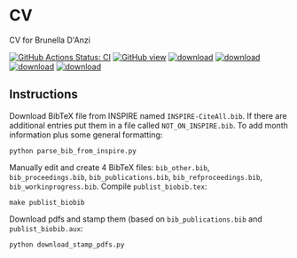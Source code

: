 # CV

CV for Brunella D'Anzi

[![GitHub Actions Status: CI](https://github.com/bdanzi/CV/workflows/Deploy%20build/badge.svg)](https://github.com/bdanzi/CV/actions?query=workflow%3A"Deploy+build"+branch%3Amaster)
[![GitHub view](https://img.shields.io/badge/GitHub-render-green.svg)](https://github.com/bdanzi/CV/blob/gh-pages/cv_danzi_brunella.pdf)
[![download](https://img.shields.io/static/v1?label=Download&message=CV&color=blue)](https://github.com/bdanzi/CV/raw/gh-pages/cv_danzi_brunella.pdf)
[![download](https://img.shields.io/static/v1?label=Download&message=publist&color=red)](https://github.com/bdanzi/CV/raw/gh-pages/publist_biobib.pdf)
[![download](https://img.shields.io/static/v1?label=Download&message=PersonalStatement&color=violet)](https://github.com/bdanzi/CV/raw/gh-pages/PersonalStatement2021.pdf)
[![download](https://img.shields.io/static/v1?label=Download&message=CV_ext&color=orange)](https://github.com/bdanzi/CV/raw/gh-pages/cv_danzi_brunella_ext.pdf)

## Instructions

Download BibTeX file from INSPIRE named `INSPIRE-CiteAll.bib`.
If there are additional entries put them in a file called `NOT_ON_INSPIRE.bib`.
To add month information plus some general formatting:
```
python parse_bib_from_inspire.py
```

Manually edit and create 4 BibTeX files: `bib_other.bib`, `bib_proceedings.bib`, `bib_publications.bib`, `bib_refproceedings.bib`, `bib_workinprogress.bib`.
Compile `publist_biobib.tex`:
```
make publist_biobib
```

Download pdfs and stamp them (based on `bib_publications.bib` and `publist_biobib.aux`:
```
python download_stamp_pdfs.py
```




